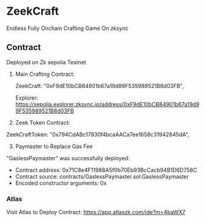 # ZeekCraft

Endless Fully Onchain Crafting Game On zksync


## Contract

Deployed on Zk sepolia Testnet


1. Main Crafting Contract:

    ZeekCraft: "0xF9dE10bCB84901b67a19d99F535989521B8d03FB",
    

    Explorer: https://sepolia.explorer.zksync.io/address/0xF9dE10bCB84901b67a19d99F535989521B8d03FB
    

2. Zeek Token Contract:

ZeekCraftToken: "0x794CdABc17830f4bcaAACa7ee1658c31942845dA",


3. Paymaster to Replace Gas Fee 

"GaslessPaymaster" was successfully deployed:
 - Contract address: 0x71C8e4F11988A5f0b70Eb93BcCacb94B1D6D758C
 - Contract source: contracts/GaslessPaymaster.sol:GaslessPaymaster
 - Encoded constructor arguments: 0x




### Atlas

Visit Atlas to Deploy Contract: https://app.atlaszk.com/ide?m=4baWX7


